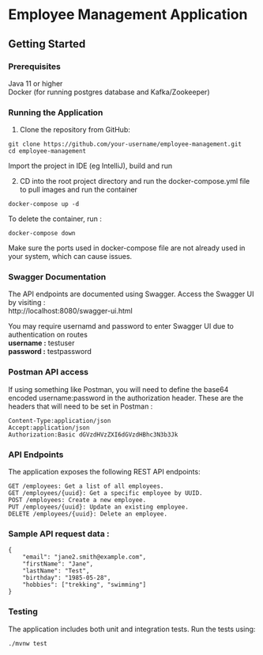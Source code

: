 # Employee Management Application

## Getting Started

### Prerequisites
Java 11 or higher  
Docker (for running postgres database and Kafka/Zookeeper)

### Running the Application
1) Clone the repository from GitHub:
```
git clone https://github.com/your-username/employee-management.git
cd employee-management
```
Import the project in IDE (eg IntelliJ), build and run

2) CD into the root project directory and run the docker-compose.yml file to pull images and run the container
```
docker-compose up -d
```

To delete the container, run :

```
docker-compose down
```

Make sure the ports used in docker-compose file are not already used in your system, which can cause issues.

### Swagger Documentation
The API endpoints are documented using Swagger. Access the Swagger UI by visiting :  
  http://localhost:8080/swagger-ui.html

You may require usernamd and password to enter Swagger UI due to authentication on routes  
  **username :**  testuser  
  **password :**  testpassword  


### Postman API access
If using something like Postman, you will need to define the base64 encoded username:password in the authorization header. These are the headers that will need to be set in Postman :
```
Content-Type:application/json
Accept:application/json
Authorization:Basic dGVzdHVzZXI6dGVzdHBhc3N3b3Jk
```

### API Endpoints
The application exposes the following REST API endpoints:
```
GET /employees: Get a list of all employees.
GET /employees/{uuid}: Get a specific employee by UUID.
POST /employees: Create a new employee.
PUT /employees/{uuid}: Update an existing employee.
DELETE /employees/{uuid}: Delete an employee.
```  

### Sample API request data :

```
{
    "email": "jane2.smith@example.com",
    "firstName": "Jane",
    "lastName": "Test",
    "birthday": "1985-05-28",
    "hobbies": ["trekking", "swimming"]
}
```

### Testing
The application includes both unit and integration tests. Run the tests using:  
```
./mvnw test
```
